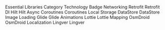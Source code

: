 Essential Libraries
Category	Technology	Badge
Networking	Retrofit	Retrofit
DI	Hilt	Hilt
Async	Coroutines	Coroutines
Local Storage	DataStore	DataStore
Image Loading	Glide	Glide
Animations	Lottie	Lottie
Mapping	OsmDroid	OsmDroid
Localization	Lingver	Lingver
